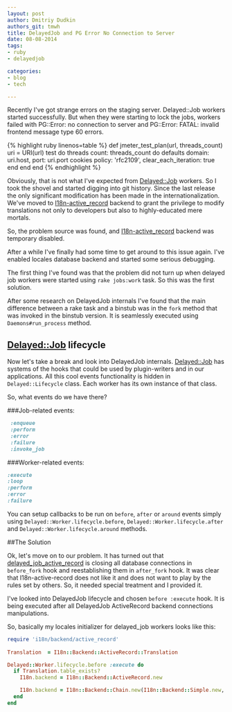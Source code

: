 ```yaml
---
layout: post
author: Dmitriy Dudkin
authors_git: tmwh
title: DelayedJob and PG Error No Connection to Server
date: 08-08-2014
tags:
- ruby
- delayedjob

categories:
- blog
- tech

---
```


Recently I've got strange errors on the staging server. Delayed::Job workers started successfully. But when they were starting to lock the jobs, workers failed with PG::Error: no connection to server and  PG::Error: FATAL: invalid frontend message type 60 errors. 

<!--cut-->
{% highlight ruby linenos=table %}
def jmeter_test_plan(url, threads_count)
  uri = URI(url)
  test do
    threads count: threads_count do
      defaults domain: uri.host, port: uri.port
      cookies policy: 'rfc2109', clear_each_iteration: true
    end
  end
end
{% endhighlight %}

Obviously, that is not what I've expected from [Delayed::Job] workers. So I took the shovel and started digging into git history. Since the last release the only significant modification has been made in the internationalization. We've moved to [I18n-active_record] backend to grant the privilege to modify translations not only to developers but also to highly-educated mere mortals.

So, the problem source was found, and [I18n-active_record] backend was temporary disabled.

After a while I've finally had some time to get around to  this issue again. I've enabled locales database backend and started some serious debugging.

The first thing I've found was that the problem did not turn up when delayed job workers were started using `rake jobs:work` task. So this was the first solution.

After some research on DelayedJob internals I've found that the main difference between a rake task and a binstub was in the `fork` method that was invoked in the binstub version. It is seamlessly executed using `Daemons#run_process` method.

## [Delayed::Job] lifecycle

Now let's take a break and look into DelayedJob internals. [Delayed::Job] has systems of the hooks that could be used by plugin-writers and in our applications. All this cool events functionality is hidden in `Delayed::Lifecycle` class. Each worker has its own instance of that class.

So, what events do we have there?

###Job-related events:

```ruby
 :enqueue
 :perform
 :error
 :failure
 :invoke_job
```


###Worker-related events:


```ruby
:execute
:loop
:perform
:error
:failure
```


 You can setup callbacks to be run on `before`, `after` or `around` events simply using `Delayed::Worker.lifecycle.before`, `Delayed::Worker.lifecycle.after` and `Delayed::Worker.lifecycle.around` methods.

##The Solution

Ok, let's move on to our problem. It has turned out that [delayed_job_active_record] is closing all database connections in `before_fork` hook and reestablishing them in `after_fork` hook. It was clear that I18n-active-record does not like it and does not want to play by the rules set by others. So, it needed special treatment and I provided it.

I've looked into DelayedJob lifecycle and chosen `before :execute` hook. It is being executed after all DelayedJob ActiveRecord backend connections manipulations.

So, basically my locales initializer for delayed_job workers looks like this:

```ruby
require 'i18n/backend/active_record'
  
Translation  = I18n::Backend::ActiveRecord::Translation

Delayed::Worker.lifecycle.before :execute do
  if Translation.table_exists?
    I18n.backend = I18n::Backend::ActiveRecord.new

    I18n.backend = I18n::Backend::Chain.new(I18n::Backend::Simple.new, I18n.backend)
  end
end
```





[Delayed::Job]:https://github.com/collectiveidea/delayed_job
[I18n-active_record]:https://github.com/svenfuchs/i18n-active_record
[delayed_job_active_record]:https://github.com/collectiveidea/delayed_job_active_record


